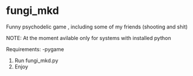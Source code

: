 # fungi_mkd
Funny psychodelic game , including some of my friends (shooting and shit)

NOTE: At the moment avilable only for systems with installed python

Requirements:
-pygame

1. Run fungi_mkd.py
2. Enjoy
